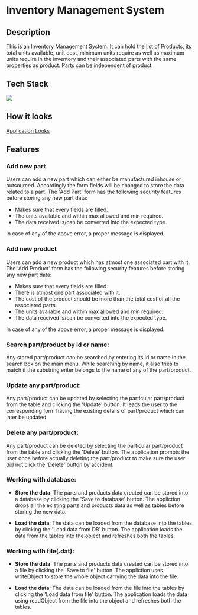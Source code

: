 # Inventory Management System

## Description

This is an Inventory Management System. It can hold the list of Products, its total units available, unit cost, minimum units require as well as maximum units require in the inventory and their associated parts with the same properties as product. Parts can be independent of product.

## Tech Stack

<img src="https://skillicons.dev/icons?i=java,sqlite,eclipse" />

## How it looks

<a href="https://github.com/busycaesar/Inventory_Management_System/blob/Master/ApplicationLooks.md">Application Looks</a>

## Features

### Add new part

Users can add a new part which can either be manufactured inhouse or outsourced. Accordingly the form fields will be changed to store the data related to a part. The 'Add Part' form has the following security features before storing any new part data:

- Makes sure that every fields are filled.
- The units available and within max allowed and min required.
- The data received is/can be converted into the expected type.

In case of any of the above error, a proper message is displayed.

### Add new product

Users can add a new product which has atmost one associated part with it. The 'Add Product' form has the following security features before storing any new part data:

- Makes sure that every fields are filled.
- There is atmost one part associated with it.
- The cost of the product should be more than the total cost of all the associated parts.
- The units available and within max allowed and min required.
- The data received is/can be converted into the expected type.

In case of any of the above error, a proper message is displayed.

### Search part/product by id or name:

Any stored part/product can be searched by entering its id or name in the search box on the main menu. While searching by name, it also tries to match if the substring enter belongs to the name of any of the part/product.

### Update any part/product:

Any part/product can be updated by selecting the particular part/product from the table and clicking the 'Update' button. It leads the user to the corresponding form having the existing details of part/product which can later be updated.

### Delete any part/product:

Any part/product can be deleted by selecting the particular part/product from the table and clicking the 'Delete' button. The application prompts the user once before actually deleting the part/product to make sure the user did not click the 'Delete' button by accident.

### Working with database:

- **Store the data**: The parts and products data created can be stored into a database by clicking the 'Save to database' button. The appliction drops all the existing parts and products data as well as tables before storing the new data.

- **Load the data**: The data can be loaded from the database into the tables by clicking the 'Load data from DB' button. The application loads the data from the tables into the object and refreshes both the tables.

### Working with file(.dat):

- **Store the data**: The parts and products data created can be stored into a file by clicking the 'Save to file' button. The appliction uses writeObject to store the whole object carrying the data into the file.

- **Load the data**: The data can be loaded from the file into the tables by clicking the 'Load data from file' button. The application loads the data using readObject from the file into the object and refreshes both the tables.
